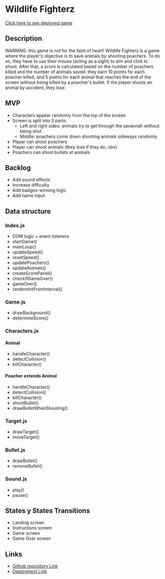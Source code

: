 # Wildlife Fighterz

[Click here to see deployed game](http://github.com)

## Description
WARNING: this game is not for the faint of heart! 
Wildlife Fighterz is a game where the player's objective is to save animals by shooting poachers. To do so, they have to use their mouse (acting as a sight) to aim and click to shoot. After that, a score is calculated based on the number of poachers killed and the number of animals saved: they earn 10 points for each poacher killed, and 5 points for each animal that reaches the end of the screen without being killed by a poacher's bullet. If the player shoots an animal by accident, they lose.

## MVP
- Characters appear randomly from the top of the screen
- Screen is split into 3 parts: 
    - Left and right sides: animals try to get through the savannah without being shot
    - Middle: poachers come down shooting animals sideways randomly
- Player can shoot poachers
- Player can shoot animals (they lose if they do, obv)
- Poachers can shoot bullets at animals

## Backlog
- Add sound effects
- Increase difficulty
- Add badges-winning logic 
- Add name input


## Data structure

### Index.js
- DOM logic + event listeners
- startGame()
- mainLoop()
- updateSpeed()
- resetSpeed()
- updatePoachers()
- updateAnimals()
- createScorePanel()
- checkIfGameOver()
- gameOver()
- randomIntFromInterval()

### Game.js
- drawBackground()
- determineScore()


### Characters.js

#### Animal
- handleCharacter()
- detectCollision()
- killCharacter()

#### Poacher extends Animal
- handleCharacter()
- detectCollision()
- killCharacter()
- shootBullet()
- drawBulletWhenShooting()


### Target.js
- drawTarget()
- moveTarget()

### Bullet.js
- drawBullet()
- removeBullet()

### Sound.js
- play()
- pause()

## States y States Transitions
- Landing screen
- Instructions screen
- Game screen
- Game Over screen

## Links
- [Github repository Link](https://github.com/Priscille-LR/Wildlife_Fighterz)
- [Deployment Link](https://priscille-lr.github.io/Wildlife_Fighterz/)